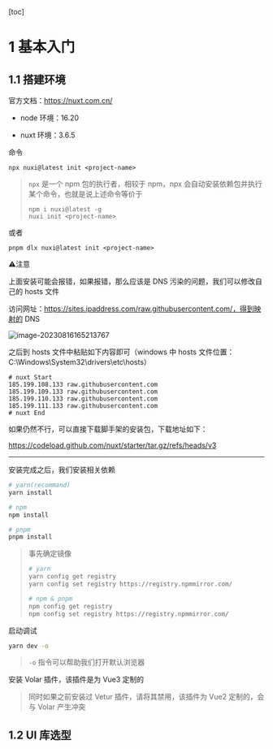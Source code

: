 [toc]

# 1 基本入门

## 1.1 搭建环境

官方文档：https://nuxt.com.cn/

- node 环境：16.20

- nuxt 环境：3.6.5

命令

```shell
npx nuxi@latest init <project-name>
```

> `npx` 是一个 npm 包的执行者，相较于 npm，npx 会自动安装依赖包并执行某个命令，也就是说上述命令等价于
>
> ```shell
> npm i nuxi@latest -g
> nuxi init <project-name>
> ```

或者

```shell
pnpm dlx nuxi@latest init <project-name>
```



:warning:注意

上面安装可能会报错，如果报错，那么应该是 DNS 污染的问题，我们可以修改自己的 hosts 文件

访问网址：https://sites.ipaddress.com/raw.githubusercontent.com/，得到映射的 DNS

![image-20230816165213767](https://new-blog-image.oss-cn-hangzhou.aliyuncs.com/img/image-20230816165213767.png)

之后到 hosts 文件中粘贴如下内容即可（windows 中 hosts 文件位置：C:\Windows\System32\drivers\etc\hosts）

```
# nuxt Start
185.199.108.133 raw.githubusercontent.com
185.199.109.133 raw.githubusercontent.com
185.199.110.133 raw.githubusercontent.com
185.199.111.133 raw.githubusercontent.com
# nuxt End
```

如果仍然不行，可以直接下载脚手架的安装包，下载地址如下：

https://codeload.github.com/nuxt/starter/tar.gz/refs/heads/v3



---



安装完成之后，我们安装相关依赖

```bash
# yarn(recommand)
yarn install

# npm
npm install

# pnpm 
pnpm install
```

> 事先确定镜像
>
> ```bash
> # yarn 
> yarn config get registry
> yarn config set registry https://registry.npmmirror.com/
> 
> # npm & pnpm 
> npm config get registry
> npm config set registry https://registry.npmmirror.com/
> ```
>
> 

启动调试

```bash
yarn dev -o
```

> `-o` 指令可以帮助我们打开默认浏览器

安装 Volar 插件，该插件是为 Vue3 定制的

> 同时如果之前安装过 Vetur 插件，请将其禁用，该插件为 Vue2 定制的，会与 Volar 产生冲突



## 1.2 UI 库选型

